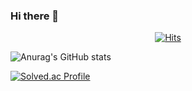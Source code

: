 ### Hi there 👋


  <div align=center>
	
  [![Hits](https://hits.seeyoufarm.com/api/count/incr/badge.svg?url=https%3A%2F%2Fgithub.com%2Fzzsza)](https://hits.seeyoufarm.com) 
	
  </div>

  ![Anurag's GitHub stats](https://github-readme-stats.vercel.app/api?username=leelife96&theme=github_dark_dimmed&show_icons=true)

  [![Solved.ac Profile](http://mazassumnida.wtf/api/generate_badge?boj=leelife96)](https://solved.ac/leelife96)
<!--
**leelife96/leelife96** is a ✨ _special_ ✨ repository because its `README.md` (this file) appears on your GitHub profile.

Here are some ideas to get you started:

- 🔭 I’m currently working on ...
- 🌱 I’m currently learning ...
- 👯 I’m looking to collaborate on ...
- 🤔 I’m looking for help with ...
- 💬 Ask me about ...
- 📫 How to reach me: ...
- 😄 Pronouns: ...
- ⚡ Fun fact: ...
-->

